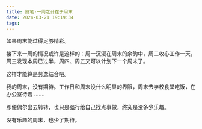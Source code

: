 ```yaml
---
title: 随笔·一周之计在于周末
date: 2024-03-21 19:19:34
tags:
---
```

如果周末能过得足够精彩。

接下来一周的情况或许是这样的：周一沉浸在周末的余韵中，周二收心工作一天，周三发现本周已过半，周四、周五又可以计划下一个周末了。

这样才能算是劳逸结合吧。

我的周末，没有期待。工作日和周末没什么明显的界限，周末去学校食堂吃饭，在办公室待着 .……

即便偶尔出去转转，也只是强行给自己找点事做，终究是没多少乐趣。

没有乐趣的周末，也少了期待。
